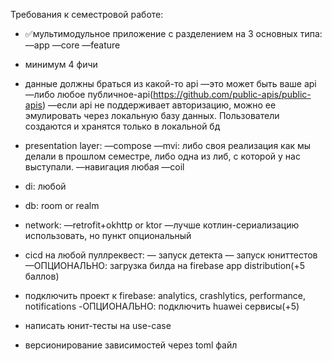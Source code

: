 Требования к семестровой работе:

- ✅︎мультимодульное приложение с разделением на 3 основных типа:
—app
—core
—feature

- минимум 4 фичи

- данные должны браться из какой-то api
—это может быть ваше api
—либо любое публичное-api(https://github.com/public-apis/public-apis)
—если api не поддерживает авторизацию, можно ее эмулировать через локальную базу данных. Пользователи создаются и хранятся только в локальной бд

- presentation layer:
—compose
—mvi: либо своя реализация как мы делали в прошлом семестре, либо одна из либ, с которой у нас выступали. 
—навигация любая
—coil

- di: любой

- db: room or realm

- network: 
—retrofit+okhttp or ktor
—лучше котлин-сериализацию использовать,  но пункт опциональный

- cicd на любой пуллреквест:
— запуск детекта
— запуск юниттестов
—ОПЦИОНАЛЬНО: загрузка билда на firebase app distribution(+5 баллов)

- подключить проект к firebase: analytics, crashlytics, performance, notifications
-ОПЦИОНАЛЬНО: подключить huawei сервисы(+5)

- написать юнит-тесты на use-case

- версионирование зависимостей через toml файл
